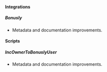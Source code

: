 
#### Integrations

##### Bonusly

- Metadata and documentation improvements.

#### Scripts

##### IncOwnerToBonuslyUser

- Metadata and documentation improvements.
